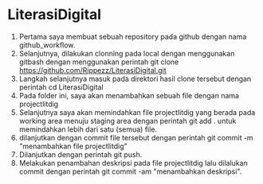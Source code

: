 # LiterasiDigital

1. Pertama saya membuat sebuah repository pada github dengan nama github_workflow.
2. Selanjutnya, dilakukan clonning pada local dengan menggunakan gitbash dengan menggunakan perintah
git clone https://github.com/Rippezz/LiterasiDigital.git
3. Langkah selanjutnya masuk pada direktori hasil clone tersebut dengan perintah cd LiterasiDigital
4. Pada folder ini, saya akan menambahkan sebuah file dengan nama projectlitdig
5. Selanjutnya saya akan memindahkan file projectlitdig yang berada pada working area menuju
staging area dengan perintah git add . untuk memindahkan lebih dari satu (semua) file.
6. dilanjutkan dengan commit file tersebut dengan perintah git commit -m "menambahkan file projectlitdig"
7. Dilanjutkan dengan perintah git push.
8. Melakukan penambahan deskripsi pada file projectlitdig lalu dilalukan commit dengan perintah git commit -am "menambahkan deskripsi".
 
